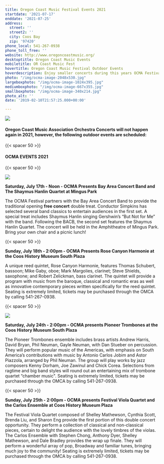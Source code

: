 ```yaml
---
title: Oregon Coast Music Festival Events 2021
startdate: '2021-07-17'
enddate: '2021-07-25'
address:
  street: ''
  street2: ''
  city: Coos Bay
  zip: '97420'
phone_local: 541-267-0938
phone_toll_free: ''
website: http://www.oregoncoastmusic.org/
desktoptitle: Oregon Coast Music Events
mobiletitle: OR Coast Music Fest
hovertitle: Oregon Coast Music Festival Outdoor Events
hoverdescription: Enjoy smaller concerts during this years OCMA Festival weeks.
photo: "/img/ocma-image-2048x530.jpg"
largeboxphoto: "/img/ocma-image-1024x395.jpg"
mediumboxphoto: "/img/ocma-image-667x355.jpg"
smallboxphoto: "/img/ocma-image-340x214.jpg"
photo_alt: ''
date: '2019-02-10T21:57:25.000+00:00'

---
```

![](/img/ocma-image.jpeg)

#### **Oregon Coast Music Association Orchestra Concerts will not happen again in 2021, however, the following outdoor events are scheduled:**

{{< spacer 50 >}}

#### **OCMA EVENTS 2021**

{{< spacer 50 >}}

![](/img/shaymus-cropped.jpg)

**Saturday, July 17th - Noon - OCMA Presents Bay Area Concert Band and The Shaymus Hanlin Quartet at Mingus Park**

The OCMA Festival partners with the Bay Area Concert Band to provide the traditional opening **free concert** double treat. Conductor Simpkins has selected several band classics to entertain audiences in the first set. A special treat includes Shaymus Hanlin singing Gershwin’s “But Not for Me” with the band. Following the BACB, the second set features the Shaymus Hanlin Quartet. The concert will be held in the Amphitheatre of Mingus Park. Bring your own chair and a picnic lunch!

{{< spacer 50 >}}

**Sunday, July 18th - 2:00pm - OCMA Presents Rose Canyon Harmonie at the Coos History Museum South Plaza**

A unique reed quintet, Rose Canyon Harmonie, features Thomas Schubert, bassoon; Mike Gaby, oboe; Mark Margolies, clarinet; Steve Shields, saxophone; and Robert Zelickman, bass clarinet. The quintet will provide a program with music from the baroque, classical and romantic eras as well as innovative contemporary pieces written specifically for the reed quintet. Seating is extremely limited, tickets may be purchased through the OMCA by calling 541-267-0938. 

{{< spacer 50 >}}

![](/img/trombones-1.jpg)

**Saturday, July 24th - 2:00pm - OCMA presents Pioneer Trombones at the Coos History Museum South Plaza**

The Pioneer Trombones ensemble includes brass artists Andrew Harris, David Bryan, Phil Neuman, Gayle Neuman, with Dan Stueber on percussion. They will perform popular music of the Americas, with emphasis on South America’s contributions with music by Antonio Carlos Jobim and Astor Piazzola, arranged by Phil Neuman. The group will play works by jazz composers Kenny Dorham, Joe Zawinul and Chick Corea. Selections from ragtime and big band styles will round out an entertaining mix of trombone quartet “chamber music". Seating is extremely limited, tickets may be purchased through the OMCA by calling 541-267-0938.

{{< spacer 50 >}}

**Sunday, July 25th - 2:00pm - OCMA presents Festival Viola Quartet and the Carlos Ensemble at Coos History Museum Plaza**

The Festival Viola Quartet composed of Shelley Mathewson, Cynthia Scott, Brenda Liu, and Sharon Eng provide the first portion of this double concert opportunity. They perform a collection of classical and non-classical pieces, certain to delight the audience with the lovely timbres of the violas. The Carlos Ensemble with Stephen Chong, Anthony Dyer, Shelley Mathewson, and Dale Bradley provides the wrap up finale. They will perform a wonderful array of pop, Broadway and familiar tunes, bringing much joy to the community! Seating is extremely limited, tickets may be purchased through the OMCA by calling 541-267-0938.